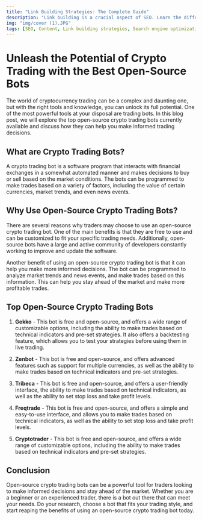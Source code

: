 ```yaml
---
title: "Link Building Strategies: The Complete Guide"
description: "Link building is a crucial aspect of SEO. Learn the different strategies and techniques for building high-quality links to boost your search engine rankings and drive more traffic to your website."
img: "img/cover (1).JPG"
tags: [SEO, Content, Link building strategies, Search engine optimization]
---
```


# Unleash the Potential of Crypto Trading with the Best Open-Source Bots

The world of cryptocurrency trading can be a complex and daunting one, but with the right tools and knowledge, you can unlock its full potential. One of the most powerful tools at your disposal are trading bots. In this blog post, we will explore the top open-source crypto trading bots currently available and discuss how they can help you make informed trading decisions.

## What are Crypto Trading Bots?

A crypto trading bot is a software program that interacts with financial exchanges in a somewhat automated manner and makes decisions to buy or sell based on the market conditions. The bots can be programmed to make trades based on a variety of factors, including the value of certain currencies, market trends, and even news events.

## Why Use Open-Source Crypto Trading Bots?

There are several reasons why traders may choose to use an open-source crypto trading bot. One of the main benefits is that they are free to use and can be customized to fit your specific trading needs. Additionally, open-source bots have a large and active community of developers constantly working to improve and update the software.

Another benefit of using an open-source crypto trading bot is that it can help you make more informed decisions. The bot can be programmed to analyze market trends and news events, and make trades based on this information. This can help you stay ahead of the market and make more profitable trades.

## Top Open-Source Crypto Trading Bots

1. **Gekko** - This bot is free and open-source, and offers a wide range of customizable options, including the ability to make trades based on technical indicators and pre-set strategies. It also offers a backtesting feature, which allows you to test your strategies before using them in live trading.

2. **Zenbot** - This bot is free and open-source, and offers advanced features such as support for multiple currencies, as well as the ability to make trades based on technical indicators and pre-set strategies.

3. **Tribeca** - This bot is free and open-source, and offers a user-friendly interface, the ability to make trades based on technical indicators, as well as the ability to set stop loss and take profit levels.

4. **Freqtrade** - This bot is free and open-source, and offers a simple and easy-to-use interface, and allows you to make trades based on technical indicators, as well as the ability to set stop loss and take profit levels.

5. **Cryptotrader** - This bot is free and open-source, and offers a wide range of customizable options, including the ability to make trades based on technical indicators and pre-set strategies.

## Conclusion

Open-source crypto trading bots can be a powerful tool for traders looking to make informed decisions and stay ahead of the market. Whether you are a beginner or an experienced trader, there is a bot out there that can meet your needs. Do your research, choose a bot that fits your trading style, and start reaping the benefits of using an open-source crypto trading bot today.
